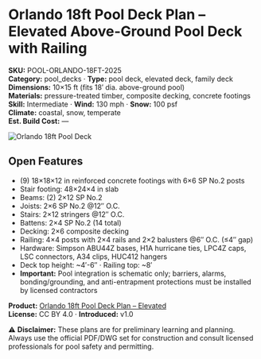 # Orlando 18ft Pool Deck Plan – Elevated Above-Ground Pool Deck with Railing
**SKU:** POOL-ORLANDO-18FT-2025  
**Category:** pool_decks · **Type:** pool deck, elevated deck, family deck  
**Dimensions:** 10×15 ft (fits 18′ dia. above-ground pool)  
**Materials:** pressure-treated timber, composite decking, concrete footings  
**Skill:** Intermediate · **Wind:** 130 mph · **Snow:** 100 psf  
**Climate:** coastal, snow, temperate  
**Est. Build Cost:** —

![Orlando 18ft Pool Deck](https://i.etsystatic.com/59867749/r/il/d1668f/7140038140/il_fullxfull.7140038140_9j2a.jpg)

## Open Features
- (9) 18×18×12 in reinforced concrete footings with 6×6 SP No.2 posts  
- Stair footing: 48×24×4 in slab  
- Beams: (2) 2×12 SP No.2  
- Joists: 2×6 SP No.2 @12″ O.C.  
- Stairs: 2×12 stringers @12″ O.C.  
- Battens: 2×4 SP No.2 (14 total)  
- Decking: 2×6 composite decking  
- Railing: 4×4 posts with 2×4 rails and 2×2 balusters @6″ O.C. (≤4″ gap)  
- Hardware: Simpson ABU44Z bases, H1A hurricane ties, LPC4Z caps, LSC connectors, A34 clips, HUC412 hangers  
- Deck top height: ~4′-6″ · Railing top: ~8′  
- **Important:** Pool integration is schematic only; barriers, alarms, bonding/grounding, and anti-entrapment protections must be installed by licensed contractors  

**Product:** [Orlando 18ft Pool Deck Plan – Elevated](https://bamboodesigns.com/plans/orlando-18ft-pool-deck-plan-elevated)  
**License:** CC BY 4.0 · **Introduced:** v1.0  

⚠️ **Disclaimer:** These plans are for preliminary learning and planning. Always use the official PDF/DWG set for construction and consult licensed professionals for pool safety and permitting.  
